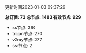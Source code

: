 更新时间2023-01-03 09:37:29

**总订阅: 73**
**总节点: 1483**
**有效节点: 929**
- ss节点: 380
- trojan节点: 270
- v2ray节点: 277
- ssr节点: 2
